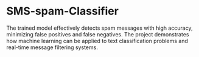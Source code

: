 # SMS-spam-Classifier
The trained model effectively detects spam messages with high accuracy, minimizing false positives and false negatives. The project demonstrates how machine learning can be applied to text classification problems and real-time message filtering systems.
